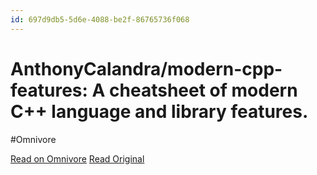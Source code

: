 ```yaml
---
id: 697d9db5-5d6e-4088-be2f-86765736f068
---
```


# AnthonyCalandra/modern-cpp-features: A cheatsheet of modern C++ language and library features.
#Omnivore

[Read on Omnivore](https://omnivore.app/me/anthony-calandra-modern-cpp-features-a-cheatsheet-of-modern-c-la-192ce88722a)
[Read Original](https://github.com/AnthonyCalandra/modern-cpp-features)

